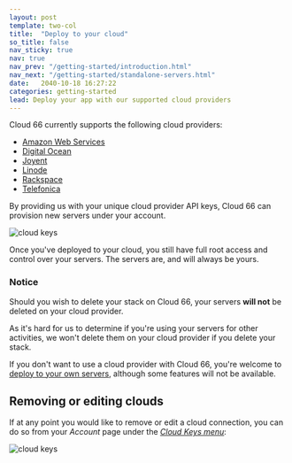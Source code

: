 ```yaml
---
layout: post
template: two-col
title:  "Deploy to your cloud"
so_title: false
nav_sticky: true
nav: true
nav_prev: "/getting-started/introduction.html"
nav_next: "/getting-started/standalone-servers.html"
date:   2040-10-18 16:27:22
categories: getting-started
lead: Deploy your app with our supported cloud providers
---
```


Cloud 66 currently supports the following cloud providers:

<ul>
    <li><a href="/cloud-providers/cloud-aws.html" target="_blank">Amazon Web Services</a></li>
    <li><a href="/cloud-providers/cloud-do.html" target="_blank">Digital Ocean</a></li>
    <li><a href="/cloud-providers/cloud-joyent.html" target="_blank">Joyent</a></li>
    <li><a href="/cloud-providers/cloud-linode.html" target="_blank">Linode</a></li>
    <li><a href="/cloud-providers/cloud-rackspace.html" target="_blank">Rackspace</a></li>
    <li><a href="/cloud-providers/cloud-telefonica.html" target="_blank">Telefonica</a></li>
</ul>

By providing us with your unique cloud provider API keys, Cloud 66 can provision new servers under your account.

![cloud keys](http://cdn.cloud66.com.s3.amazonaws.com/images/help/cloud_connect.png)

Once you've deployed to your cloud, you still have full root access and control over your servers. The servers are, and will always be yours.

<div class="notice notice-warning">
    <h3>Notice</h3>
    <p>Should you wish to delete your stack on Cloud 66, your servers <b>will not</b> be deleted on your cloud provider.</p>
</div>

As it's hard for us to determine if you're using your servers for other activities, we won't delete them on your cloud provider if you delete your stack.

If you don't want to use a cloud provider with Cloud 66, you're welcome to [deploy to your own servers](/getting-started/standalone-servers.html), although some features will not be available.

<h2 id="remove">Removing or editing clouds</h2>

If at any point you would like to remove or edit a cloud connection, you can do so from your <i>Account</i> page under the <a href="https://www.cloud66.com/clouds" target="_blank"><i>Cloud Keys menu</i></a>:

![cloud keys](http://cdn.cloud66.com.s3.amazonaws.com/images/help/cloud_keys.png)




